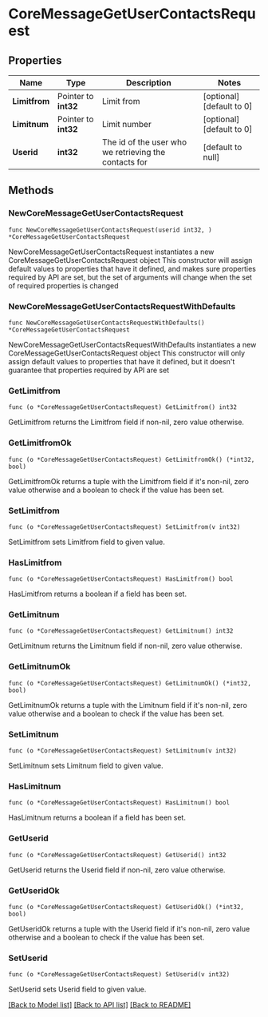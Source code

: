 # CoreMessageGetUserContactsRequest

## Properties

Name | Type | Description | Notes
------------ | ------------- | ------------- | -------------
**Limitfrom** | Pointer to **int32** | Limit from | [optional] [default to 0]
**Limitnum** | Pointer to **int32** | Limit number | [optional] [default to 0]
**Userid** | **int32** | The id of the user who we retrieving the contacts for | [default to null]

## Methods

### NewCoreMessageGetUserContactsRequest

`func NewCoreMessageGetUserContactsRequest(userid int32, ) *CoreMessageGetUserContactsRequest`

NewCoreMessageGetUserContactsRequest instantiates a new CoreMessageGetUserContactsRequest object
This constructor will assign default values to properties that have it defined,
and makes sure properties required by API are set, but the set of arguments
will change when the set of required properties is changed

### NewCoreMessageGetUserContactsRequestWithDefaults

`func NewCoreMessageGetUserContactsRequestWithDefaults() *CoreMessageGetUserContactsRequest`

NewCoreMessageGetUserContactsRequestWithDefaults instantiates a new CoreMessageGetUserContactsRequest object
This constructor will only assign default values to properties that have it defined,
but it doesn't guarantee that properties required by API are set

### GetLimitfrom

`func (o *CoreMessageGetUserContactsRequest) GetLimitfrom() int32`

GetLimitfrom returns the Limitfrom field if non-nil, zero value otherwise.

### GetLimitfromOk

`func (o *CoreMessageGetUserContactsRequest) GetLimitfromOk() (*int32, bool)`

GetLimitfromOk returns a tuple with the Limitfrom field if it's non-nil, zero value otherwise
and a boolean to check if the value has been set.

### SetLimitfrom

`func (o *CoreMessageGetUserContactsRequest) SetLimitfrom(v int32)`

SetLimitfrom sets Limitfrom field to given value.

### HasLimitfrom

`func (o *CoreMessageGetUserContactsRequest) HasLimitfrom() bool`

HasLimitfrom returns a boolean if a field has been set.

### GetLimitnum

`func (o *CoreMessageGetUserContactsRequest) GetLimitnum() int32`

GetLimitnum returns the Limitnum field if non-nil, zero value otherwise.

### GetLimitnumOk

`func (o *CoreMessageGetUserContactsRequest) GetLimitnumOk() (*int32, bool)`

GetLimitnumOk returns a tuple with the Limitnum field if it's non-nil, zero value otherwise
and a boolean to check if the value has been set.

### SetLimitnum

`func (o *CoreMessageGetUserContactsRequest) SetLimitnum(v int32)`

SetLimitnum sets Limitnum field to given value.

### HasLimitnum

`func (o *CoreMessageGetUserContactsRequest) HasLimitnum() bool`

HasLimitnum returns a boolean if a field has been set.

### GetUserid

`func (o *CoreMessageGetUserContactsRequest) GetUserid() int32`

GetUserid returns the Userid field if non-nil, zero value otherwise.

### GetUseridOk

`func (o *CoreMessageGetUserContactsRequest) GetUseridOk() (*int32, bool)`

GetUseridOk returns a tuple with the Userid field if it's non-nil, zero value otherwise
and a boolean to check if the value has been set.

### SetUserid

`func (o *CoreMessageGetUserContactsRequest) SetUserid(v int32)`

SetUserid sets Userid field to given value.



[[Back to Model list]](../README.md#documentation-for-models) [[Back to API list]](../README.md#documentation-for-api-endpoints) [[Back to README]](../README.md)


